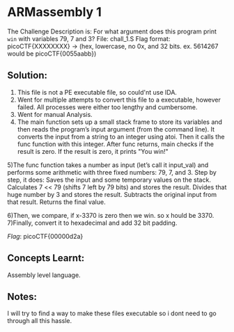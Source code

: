 # ARMassembly 1
The Challenge Description is:
For what argument does this program print `win` with variables 79, 7 and 3?
File: chall_1.S Flag format: picoCTF{XXXXXXXX} -> (hex, lowercase, no 0x, and 32 bits. ex. 5614267 would be picoCTF{0055aabb})

## Solution:
1) This file is not a PE executable file, so could'nt use IDA.
2) Went for multiple attempts to convert this file to a executable, however failed. All processes were either too lengthy and cumbersome.
3) Went for manual Analysis.
4) The main function sets up a small stack frame to store its variables and then reads the program’s input argument (from the command line).
   It converts the input from a string to an integer using atoi. Then it calls the func function with this integer.
   After func returns, main checks if the result is zero. If the result is zero, it prints "You win!"
   
5)The func function takes a number as input (let’s call it input_val) and performs some arithmetic with three fixed numbers: 79, 7, and 3.
  Step by step, it does:
  Saves the input and some temporary values on the stack.
  Calculates 7 << 79 (shifts 7 left by 79 bits) and stores the result.
  Divides that huge number by 3 and stores the result.
  Subtracts the original input from that result.
  Returns the final value.

6)Then, we compare, if x-3370 is zero then  we win. so x hould be 3370.
7)Finally, convert it to hexadecimal and add 32 bit padding.

*Flag*: picoCTF{00000d2a}

## Concepts Learnt:
Assembly level language.

## Notes:
I will try to find a way to make these files executable so i dont need to go through all this hassle.

